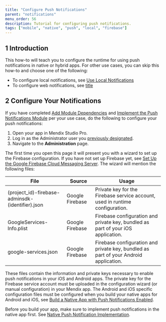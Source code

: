 ```yaml
---
title: "Configure Push Notifications"
parent: "notifications"
menu_order: 56
description: Tutorial for configuring push notifications.
tags: ["mobile", "native", "push", "local", "firebase"]
---
```


## 1 Introduction 

This how-to will teach you to configure the runtime for using push notifications in native or hybrid apps. For other use cases, you can skip this how-to and choose one of the following:
* To configure local notifications, see [Use Local Notifications](local-notif-parent)
* To configure web notifications, see [title](nodocyet)

## 2 Configure Your Notifications

If you have completed [Add Module Dependencies](add-module-depends) and [Implement the Push Notifications Module](notif-implement-module) per your use case, do the following to configure your push notifications:

1. Open your app in Mendix Studio Pro.
1. Log in as the Administrator user you [previously designated](notif-implement-module#config).
1. Navigate to the **Administration** page.

The first time you open this page it will present you with a wizard to set up the Firebase configuration. If you have not set up Firebase yet, see [Set Up the Google Firebase Cloud Messaging Server](setting-up-google-firebase-cloud-messaging-server). The wizard will mention the following files:

| **File**    | **Source**   | **Usage**      |
| -------- | -------- | ------- |
| (project_id)-firebase-adminsdk-(identifier).json | Google Firebase | Private key for the Firebase service account, used in runtime configuration. | 
| GoogleServices-Info.plist | Google Firebase | Firebase configuration and private key, bundled as part of your iOS application. |
| google-services.json | Google Firebase | Firebase configuration and private key, bundled as part of your Android application. |

These files contain the information and private keys necessary to enable push notifications in your iOS and Android apps. The private key for the Firebase service account must be uploaded in the configuration wizard (or manual configuration) in your Mendix app. The Android and iOS specific configuration files must be configured when you build your native apps for Android and iOS, see [Build a Native App with Push Notifications Enabled](notif-build-native.md).

Before you build your app, make sure to implement push notifications in the native app first. See [Native Push Notification Implementation](notif-implement-native).